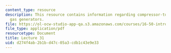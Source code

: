 ```yaml
---
content_type: resource
description: This resource contains information regarding compressor-turbine matching;
  gas generators.
file: https://ol-ocw-studio-app-qa.s3.amazonaws.com/courses/16-50-introduction-to-propulsion-systems-spring-2012/d274f4ab2b1bd47c05a3cdb1c43e9e33_MIT16_50S12_lec31.pdf
file_type: application/pdf
resourcetype: Document
title: Lecture 31
uid: d274f4ab-2b1b-d47c-05a3-cdb1c43e9e33
---
```

